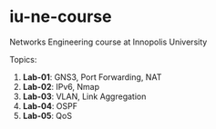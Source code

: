 # iu-ne-course
Networks Engineering course at Innopolis University

Topics:
1. **Lab-01**: GNS3, Port Forwarding, NAT
2. **Lab-02**: IPv6, Nmap
3. **Lab-03**: VLAN, Link Aggregation
4. **Lab-04**: OSPF
5. **Lab-05**: QoS